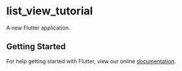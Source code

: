 # list_view_tutorial

A new Flutter application.

## Getting Started

For help getting started with Flutter, view our online
[documentation](https://flutter.io/).
